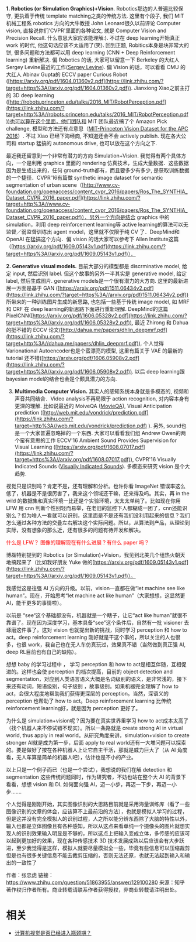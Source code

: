 



**1. Robotics (or Simulation Graphics)+Vision**. Robotics那边的人普遍比较保守, 更执着于传统 template matching之类的传统方法. 这里有个段子, 我们 MIT 机械工程系 robotics 方向的大牛教授 John Leonard很久以前评论 Computer vision, 直接说你们'CVPR'里面的各种论文, 就是 Computer Vision and Precision Recall. 什么意思大家应该能理解:). 不过在 deep learning开始真正 work 的时代, 他这句话应该不太适用了(笑). 回到正题, Robitics本身是块非常大的饼, 很多问题和方法都可以用 deep learning (CNN + Deep Reinforcement learning) 重新解决. 偏 Robotics 的话, 大家可以留意一下 Berkeley 的大红人 Sergey Levine最近的工作([Sergey Levine](https://link.zhihu.com/?target=https%3A//people.eecs.berkeley.edu/%7Esvlevine/)). 偏 Vision 的话，可以看看 CMU 的大红人 Abinav Gupta的 ECCV paper Curious Robot ([https://arxiv.org/pdf/1604.01360v2.pdf](https://link.zhihu.com/?target=https%3A//arxiv.org/pdf/1604.01360v2.pdf)). Jianxiong Xiao之前主打的 3D deep learning ([http://robots.princeton.edu/talks/2016_MIT/RobotPerception.pdf](https://link.zhihu.com/?target=http%3A//robots.princeton.edu/talks/2016_MIT/RobotPerception.pdf))也可以算在这个里面，他们团队和 MIT 团队最近搞了个 Amazon Pick challenge, 模型和方法还有点意思（[MIT-Princeton Vision Dataset for the APC 2016](https://link.zhihu.com/?target=http%3A//www.cs.princeton.edu/%7Eandyz/apc2016)）. 不过 Xiao 已经下海经商, 不知道还会不会 actively publish. 现在各大公司和 startup 猛搞的 autonomous drive, 也可以放在这个方向之下.

最近我还留意到一个非常有潜力的方向 Simulation+Vision. 我觉得有两个具体方向，一个是利用 graphics 里面的 rendering 仿真技术，生成大量数据．这些数据因为是生成出来的，任何 ground-truth都有，而且要多少有多少, 是获取训练数据的一个捷径．CVPR'16有篇做 synthetic image dataset for semantic segmentation of urban scene（[http://www.cv-foundation.org/openaccess/content_cvpr_2016/papers/Ros_The_SYNTHIA_Dataset_CVPR_2016_paper.pdf](https://link.zhihu.com/?target=http%3A//www.cv-foundation.org/openaccess/content_cvpr_2016/papers/Ros_The_SYNTHIA_Dataset_CVPR_2016_paper.pdf)）．另外一个方向是结合 graphics 中的 simulation，利用 deep reinforcement learning等 active learning的算法可以无监督／弱监督训练出 agent model，这里就不仅限于纯 CV 了．DeepMind和 OpenAI 在猛搞这个方向．偏 vision 的话大家可以参考下 Allen Institute这篇（[https://arxiv.org/pdf/1609.05143v1.pdf](https://link.zhihu.com/?target=https%3A//arxiv.org/pdf/1609.05143v1.pdf)）．

**2. Generative visual models.** 目前大部分的模型都是 discrminative model, 给定 input, 然后识别 label. 但这个故事的另外一半其实是 generative model, 给定 label, 然后生成图片. generative models是一个很有潜力的大方向. 这里的最新进展一方面是基于 GAN ([https://arxiv.org/pdf/1511.06434v2.pdf](https://link.zhihu.com/?target=https%3A//arxiv.org/pdf/1511.06434v2.pdf)) 所带来的一种训练图片生成的新思路, 也包括一些基于传统 image model, 如 MRF 和 CRF 在 deep learning的新思路下面进行重新理解. DeepMind的这篇 PixelCNN([https://arxiv.org/pdf/1606.05328v2.pdf](https://link.zhihu.com/?target=https%3A//arxiv.org/pdf/1606.05328v2.pdf)), 最近 Zhirong 和 Dahua 的挺不错的 ECCV 论文([http://dahua.me/papers/dhlin_deepmrf.pdf](https://link.zhihu.com/?target=http%3A//dahua.me/papers/dhlin_deepmrf.pdf)). 个人觉得 Varionational Autoencoder也是个蛮漂亮的模型, 这里有篇关于 VAE 的最新的 tutorial 还不错([https://arxiv.org/pdf/1606.05908v2.pdf](https://link.zhihu.com/?target=https%3A//arxiv.org/pdf/1606.05908v2.pdf)). 以后 deep learning跟 bayesian model的结合也会是个颇具潜力的方向.

3. **Multimedia Computer Vision.** 其实人的感知系统本身就是多模态的, 视频和声音共同结合．Video analysis不再局限于 action recognition, 对内容本身有更深的理解. 比如说最近的 MoiveQA ([MovieQA](https://link.zhihu.com/?target=http%3A//movieqa.cs.toronto.edu/home/)), Visual Anticipation prediction ([http://web.mit.edu/vondrick/prediction.pdf](https://link.zhihu.com/?target=http%3A//web.mit.edu/vondrick/prediction.pdf)
). 另外, sound也是一个大家普遍忽略掉的一个东西. 大家可以看看我们组 Andrew Owen的两个蛮有意思的工作 ECCV'16 Ambient Sound Provides Supervision for Visual Learning ([https://arxiv.org/pdf/1608.07017.pdf](https://link.zhihu.com/?target=https%3A//arxiv.org/pdf/1608.07017.pdf)), CVPR'16 Visually Indicated Sounds ([Visually Indicated Sounds](https://link.zhihu.com/?target=http%3A//vis.csail.mit.edu/)). 多模态来研究 vision 是个大趋势.











视觉只是识别吗？肯定不是，还有理解和分析。也许你看 ImageNet 错误率这么低了，机器是不是很厉害了，我来这个领域还干嘛，还来得及吗。其实，再 in the wild 的数据集和真实环境一比还是个实验环境，太太太单纯了。比如现在你用 LFW 用 cnn 判断个性别轻而易举，在老旧的监控下人都糊成一团了，cnn还能识别么？但为啥人一看就可以识别，这里面是不是还有我们没利用起来的信息？我们怎么通过各种方法的交叠左右解决这个实际问题。所以，从算法到产品，从理论到实际，没有想象的那么近，还有很多的问题有待开发和解决。

<span style="color:red;">什么是 LFW？ 图像的理解现在有什么进展？有什么 paper 吗？</span>








博磊特别提到的 Robotics (or Simulation)+Vision，我见到北美几个组热火朝天地搞起来了（比如我好朋友 Yuke 做的[https://arxiv.org/pdf/1609.05143v1.pdf](https://link.zhihu.com/?target=https%3A//arxiv.org/pdf/1609.05143v1.pdf)）。



我感觉这是往强 AI 方向的升级。以前，vision一直都在做“let machine see like human”。现在，开始思考“let machine act like human”（大家想想，这显然更 AI，能干更多的事情啦）。



以前是 “see“这个基础都没有，机器就是一个瞎子，让它“act like human”就很不靠谱了。现在因为深度学习，基本具备“see”这个条件后，自然有一批 visioner 去琢磨这件事了。这对 vision 也就提出新的挑战，同时学习 perception 和 how to act。deep reinforcement learning 刚好就是干这个事的，所以关注的人也很多，也很 work，我自己也在无人车仿真玩过，效果真不错（当然做到真正强 AI, deep RL目前也有自己的缺陷）。



想想 baby 的学习过程中 ， 学习 perception 和 how to act是相互伴随，互相促进的。这样也会使 perception 的档次提高，目前的 object detection and segmentation，对应到人类语言语义大概是名词级别的语义，是非常浅的，接下来还有动词，短语级别，句子级别 ，故事级别。如果机器完全理解了 how to act，会很大程度地帮助我们获得更深层的 perception。当然，深语义的 perception 也帮助了 how to act。Deep reinforcement learning 比传统 reinforcement learning好，就是因为 perception 更好了。



为什么是 simulation+vision呢？因为要在真实世界里学习 how  to act成本太高了（找个机器人来不停试错不现实）。所以一条路就是 create strong AI in virtual world, thus apply in real world。从研究角度来讲，simulation+vision to create stronger AI就是成为第一步，后面 apply to real world还有一大堆问题可以探索的。要是做好了按在各种机器人上让它自主干活，那就是威力巨大了（从 AI 角度看，无人车算是简单的机器人吧），估计也是不小的产业。




以上只是一个例子而已（也是一个尝试），我想说的我们在解 detection 和 segmentation 这些传统问题同时，作为研究者，不妨也站在整个大 AI 的背景下看看，想想 vision 和 DL 如何面向强 AI，迈一小步，再迈一下步，再迈一小步…….







个人觉得是刚刚开始，其实图像识别的大思路目前就是采用海量训练库（看了一些图像识别的文章的体会，应该算不上最前沿的方法），也就是模拟人学习的过程，但是这并没有完全模拟人的识别过程，人之所以能分辨东西除了大脑的特性以外，输入也都是立体图像且有各种感知，所以从这点来看单纯一个摄像头的图片就想实现人的识别效果输入明显是不够的，所以这点上把输入变成立体，多传感的应该可以起到更加好的效果，现在各种传感技术 3D 技术发展成熟以后应该会有大步跃进，至少我觉得是这样，模拟人就要尽量模拟全一些，毕竟有些信息可以压缩裁剪但是也有很多关键信息不能去裁剪压缩的，否则无法还原，也就无法起到输入和输出的一致性了

作者：张忠虎
链接：https://www.zhihu.com/question/51863955/answer/129100280
来源：知乎
著作权归作者所有。商业转载请联系作者获得授权，非商业转载请注明出处。






# 相关

- [计算机视觉是否已经进入瓶颈期？](https://www.zhihu.com/question/51863955)
